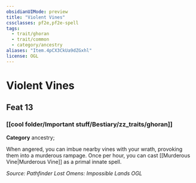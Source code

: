 ```yaml
---
obsidianUIMode: preview
title: "Violent Vines"
cssclasses: pf2e,pf2e-spell
tags:
  - trait/ghoran
  - trait/common
  - category/ancestry
aliases: "Item.4pCX3CkUa9dZGxhl"
license: OGL
---
```

# Violent Vines
## Feat 13
### [[cool folder/Important stuff/Bestiary/zz_traits/ghoran]]

**Category** ancestry; 




When angered, you can imbue nearby vines with your wrath, provoking them into a murderous rampage. Once per hour, you can cast [[Murderous Vine|Murderous Vine]] as a primal innate spell.

*Source: Pathfinder Lost Omens: Impossible Lands*
*OGL*